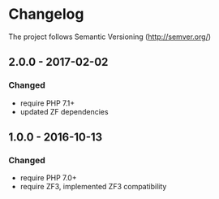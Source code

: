 # Changelog

The project follows Semantic Versioning (http://semver.org/)

## 2.0.0 - 2017-02-02
### Changed
- require PHP 7.1+
- updated ZF dependencies

## 1.0.0 - 2016-10-13
### Changed
- require PHP 7.0+
- require ZF3, implemented ZF3 compatibility